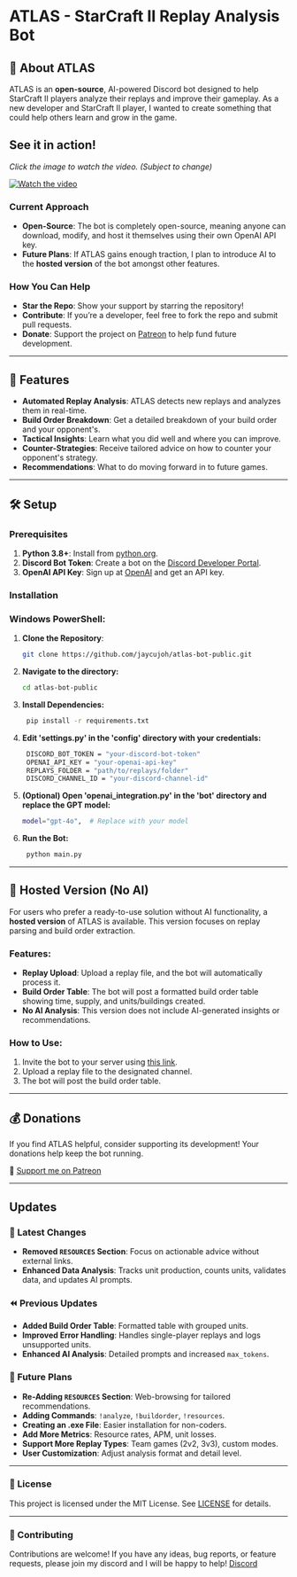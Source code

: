 # ATLAS - StarCraft II Replay Analysis Bot

## 🤖 About ATLAS

ATLAS is an **open-source**, AI-powered Discord bot designed to help StarCraft II players analyze their replays and improve their gameplay. As a new developer and StarCraft II player, I wanted to create something that could help others learn and grow in the game.

## See it in action!

*Click the image to watch the video. (Subject to change)*

[![Watch the video](https://img.youtube.com/vi/KCKu0xiqbMo/0.jpg)](https://www.youtube.com/watch?v=KCKu0xiqbMo)

### **Current Approach**
- **Open-Source**: The bot is completely open-source, meaning anyone can download, modify, and host it themselves using their own OpenAI API key.
- **Future Plans**: If ATLAS gains enough traction, I plan to introduce AI to the **hosted version** of the bot amongst other features.
### **How You Can Help**
- **Star the Repo**: Show your support by starring the repository!
- **Contribute**: If you’re a developer, feel free to fork the repo and submit pull requests.
- **Donate**: Support the project on [Patreon](https://www.patreon.com/c/jaycujoh/membership) to help fund future development.

---

## 🌟 Features

- **Automated Replay Analysis**: ATLAS detects new replays and analyzes them in real-time.
- **Build Order Breakdown**: Get a detailed breakdown of your build order and your opponent's.
- **Tactical Insights**: Learn what you did well and where you can improve.
- **Counter-Strategies**: Receive tailored advice on how to counter your opponent's strategy.
- **Recommendations**: What to do moving forward in to future games.

---

## 🛠️ Setup

### Prerequisites

1. **Python 3.8+**: Install from [python.org](https://www.python.org).
2. **Discord Bot Token**: Create a bot on the [Discord Developer Portal](https://discord.com/developers/applications).
3. **OpenAI API Key**: Sign up at [OpenAI](https://openai.com/api) and get an API key.

### Installation

### Windows PowerShell:

1. **Clone the Repository**:
   ```bash
   git clone https://github.com/jaycujoh/atlas-bot-public.git
   ```
2. **Navigate to the directory:**
   ```bash
   cd atlas-bot-public
   ```
3. **Install Dependencies:**
   ```bash
    pip install -r requirements.txt
   ```
4. **Edit 'settings.py' in the 'config' directory with your credentials:**
   ```bash
    DISCORD_BOT_TOKEN = "your-discord-bot-token"
    OPENAI_API_KEY = "your-openai-api-key"
    REPLAYS_FOLDER = "path/to/replays/folder"
    DISCORD_CHANNEL_ID = "your-discord-channel-id"
   ```
5. **(Optional) Open 'openai_integration.py' in the 'bot' directory and replace the GPT model:**
   ```bash
   model="gpt-4o",  # Replace with your model
   ```
6. **Run the Bot:**
   ```bash
    python main.py
   ```
---

## 🚀 Hosted Version (No AI)

For users who prefer a ready-to-use solution without AI functionality, a **hosted version** of ATLAS is available. This version focuses on replay parsing and build order extraction.

### **Features**:
- **Replay Upload**: Upload a replay file, and the bot will automatically process it.
- **Build Order Table**: The bot will post a formatted build order table showing time, supply, and units/buildings created.
- **No AI Analysis**: This version does not include AI-generated insights or recommendations.

### **How to Use**:
1. Invite the bot to your server using [this link](https://discord.com/oauth2/authorize?client_id=1350799094225961053).
2. Upload a replay file to the designated channel.
3. The bot will post the build order table.

---

## 💰 Donations

If you find ATLAS helpful, consider supporting its development! Your donations help keep the bot running.

🔗 [Support me on Patreon](https://www.patreon.com/c/jaycujoh)

---

## Updates

### 🚀 Latest Changes
- **Removed `RESOURCES` Section**: Focus on actionable advice without external links.
- **Enhanced Data Analysis**: Tracks unit production, counts units, validates data, and updates AI prompts.

### ⏪ Previous Updates
- **Added Build Order Table**: Formatted table with grouped units.
- **Improved Error Handling**: Handles single-player replays and logs unsupported units.
- **Enhanced AI Analysis**: Detailed prompts and increased `max_tokens`.

### 🔮 Future Plans
- **Re-Adding `RESOURCES` Section**: Web-browsing for tailored recommendations.
- **Adding Commands**: `!analyze`, `!buildorder`, `!resources`.
- **Creating an .exe File**: Easier installation for non-coders.
- **Add More Metrics**: Resource rates, APM, unit losses.
- **Support More Replay Types**: Team games (2v2, 3v3), custom modes.
- **User Customization**: Adjust analysis format and detail level.

---

### 📜 License

This project is licensed under the MIT License. See [LICENSE](LICENSE) for details.

---

### 🤝 Contributing

Contributions are welcome! If you have any ideas, bug reports, or feature requests, please join my discord and I will be happy to help! [Discord](https://discord.gg/WDfzdWUUPY)

